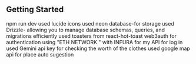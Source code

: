 ## Getting Started

npm run dev
used lucide icons
used neon database-for storage
used Drizzle- allowing you to manage database schemas, queries, and migrations efficiently
used toasters from react-hot-toast
web3auth for authentication using "ETH NETWORK " with INFURA for my API for log in
used Gemini api key for checking the worth of the clothes
used google map api for place auto sugestion
